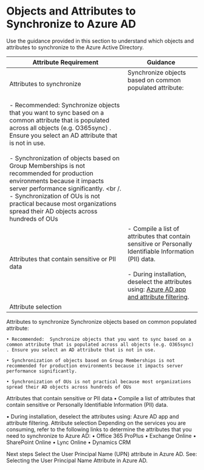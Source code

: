 # Objects and Attributes to Synchronize to Azure AD

Use the guidance provided in this section to understand which objects and attributes to synchronize to the Azure Active Directory.

|**Attribute Requirement** | **Guidance** |  
| -------------| -------------| 
|Attributes to synchronize | Synchronize objects based on common populated attribute: <br /> <br />
- Recommended: Synchronize objects that you want to sync based on a common attribute that is populated across all objects (e.g. O365sync) . Ensure you select an AD attribute that is not in use. <br /><br /> - Synchronization of objects based on Group Memberships is not recommended for production environments because it impacts server  performance significantly. <br /.<br /> - Synchronization of OUs is not practical because most organizations spread their AD objects across hundreds of OUs |
|Attributes that contain sensitive or PII data  | - Compile a list of attributes that contain sensitive or Personally Identifiable Information (PII) data. <br/><br/> - During installation, deselect the attributes using:  [Azure AD app and attribute filtering](https://docs.microsoft.com/en-us/azure/active-directory/connect/active-directory-aadconnect-get-started-custom#azure-ad-app-and-attribute-filtering).  |
|Attribute selection ||



Attributes to synchronize	Synchronize objects based on common populated attribute:
	
	• Recommended:  Synchronize objects that you want to sync based on a common attribute that is populated across all objects (e.g. O365sync) . Ensure you select an AD attribute that is not in use.
	
	• Synchronization of objects based on Group Memberships is not recommended for production environments because it impacts server  performance significantly. 
	
	• Synchronization of OUs is not practical because most organizations spread their AD objects across hundreds of OUs
Attributes that contain sensitive or PII data 	• Compile a list of attributes that contain sensitive or Personally Identifiable Information (PII) data.  
	
  • During installation, deselect the attributes using:  Azure AD app and attribute filtering. 
Attribute selection	Depending on the services you are consuming, refer to the following links to determine the attributes that you need to synchronize to Azure AD:
	        • Office 365 ProPlus
	        • Exchange Online
	        • SharePoint Online
	        • Lync Online
	        • Dynamics CRM


Next steps 
Select the User Principal Name (UPN) attribute in Azure AD. See: Selecting the User Principal Name Attribute in Azure AD.


